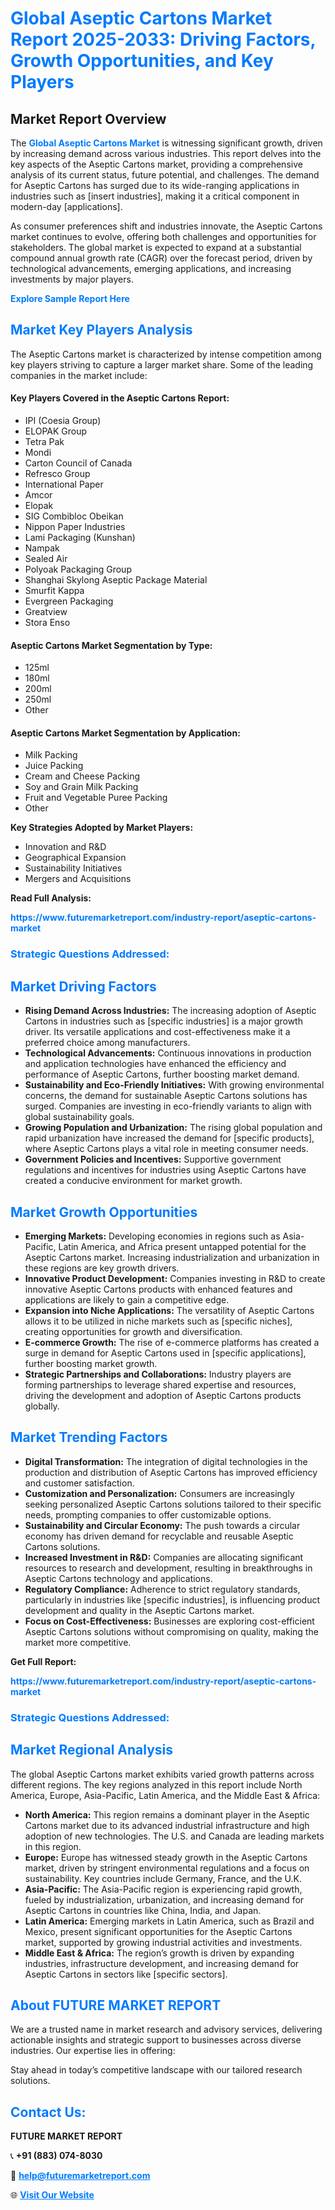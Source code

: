 <h1 style="color: #007BFF;">Global Aseptic Cartons Market Report 2025-2033: Driving Factors, Growth Opportunities, and Key Players</h1>

<section id="overview">
<h2>Market Report Overview</h2>
<p>The <a href="https://www.futuremarketreport.com/industry-report/aseptic-cartons-market" style="color: #007BFF; text-decoration: none;"><strong>Global Aseptic Cartons Market</strong></a> is witnessing significant growth, driven by increasing demand across various industries. This report delves into the key aspects of the Aseptic Cartons market, providing a comprehensive analysis of its current status, future potential, and challenges. The demand for Aseptic Cartons has surged due to its wide-ranging applications in industries such as [insert industries], making it a critical component in modern-day [applications].</p>
<p>As consumer preferences shift and industries innovate, the Aseptic Cartons market continues to evolve, offering both challenges and opportunities for stakeholders. The global market is expected to expand at a substantial compound annual growth rate (CAGR) over the forecast period, driven by technological advancements, emerging applications, and increasing investments by major players.</p>
</section>

<section id="overview">
<p><a href="https://www.futuremarketreport.com/request-sample/reportId=52123" style="color: #007BFF; text-decoration: none;"><strong>Explore Sample Report Here</strong></a></p>
</section>

<section id="key-players">
<h2 style="color: #007BFF;">Market Key Players Analysis</h2>
<p>The Aseptic Cartons market is characterized by intense competition among key players striving to capture a larger market share. Some of the leading companies in the market include:</p>
<h4>Key Players Covered in the Aseptic Cartons Report:</h4>
<ul><li>IPI (Coesia Group)</li><li>ELOPAK Group</li><li>Tetra Pak</li><li>Mondi</li><li>Carton Council of Canada</li><li>Refresco Group</li><li>International Paper</li><li>Amcor</li><li>Elopak</li><li>SIG Combibloc Obeikan</li><li>Nippon Paper Industries</li><li>Lami Packaging (Kunshan)</li><li>Nampak</li><li>Sealed Air</li><li>Polyoak Packaging Group</li><li>Shanghai Skylong Aseptic Package Material</li><li>Smurfit Kappa</li><li>Evergreen Packaging</li><li>Greatview</li><li>Stora Enso</li></ul>
<h4>Aseptic Cartons Market Segmentation by Type:</h4>
<ul><li>125ml</li><li>180ml</li><li>200ml</li><li>250ml</li><li>Other</li></ul>

<h4>Aseptic Cartons Market Segmentation by Application:</h4>
<ul><li>Milk Packing</li><li>Juice Packing</li><li>Cream and Cheese Packing</li><li>Soy and Grain Milk Packing</li><li>Fruit and Vegetable Puree Packing</li><li>Other</li></ul>
<p><strong>Key Strategies Adopted by Market Players:</strong></p>
<ul>
<li>Innovation and R&D</li>
<li>Geographical Expansion</li>
<li>Sustainability Initiatives</li>
<li>Mergers and Acquisitions</li>
</ul>
</section>

<section>
<p><strong>Read Full Analysis: </strong></p><a href="https://www.futuremarketreport.com/industry-report/aseptic-cartons-market" style="color: #007BFF; text-decoration: none;"><strong>https://www.futuremarketreport.com/industry-report/aseptic-cartons-market</strong></a>
<h3 style="color: #007BFF;">Strategic Questions Addressed:</h3>
</section>

<section id="driving-factors">
<h2 style="color: #007BFF;">Market Driving Factors</h2>
<ul>
<li><strong>Rising Demand Across Industries:</strong> The increasing adoption of Aseptic Cartons in industries such as [specific industries] is a major growth driver. Its versatile applications and cost-effectiveness make it a preferred choice among manufacturers.</li>
<li><strong>Technological Advancements:</strong> Continuous innovations in production and application technologies have enhanced the efficiency and performance of Aseptic Cartons, further boosting market demand.</li>
<li><strong>Sustainability and Eco-Friendly Initiatives:</strong> With growing environmental concerns, the demand for sustainable Aseptic Cartons solutions has surged. Companies are investing in eco-friendly variants to align with global sustainability goals.</li>
<li><strong>Growing Population and Urbanization:</strong> The rising global population and rapid urbanization have increased the demand for [specific products], where Aseptic Cartons plays a vital role in meeting consumer needs.</li>
<li><strong>Government Policies and Incentives:</strong> Supportive government regulations and incentives for industries using Aseptic Cartons have created a conducive environment for market growth.</li>
</ul>
</section>

<section id="growth-opportunities">
<h2 style="color: #007BFF;">Market Growth Opportunities</h2>
<ul>
<li><strong>Emerging Markets:</strong> Developing economies in regions such as Asia-Pacific, Latin America, and Africa present untapped potential for the Aseptic Cartons market. Increasing industrialization and urbanization in these regions are key growth drivers.</li>
<li><strong>Innovative Product Development:</strong> Companies investing in R&D to create innovative Aseptic Cartons products with enhanced features and applications are likely to gain a competitive edge.</li>
<li><strong>Expansion into Niche Applications:</strong> The versatility of Aseptic Cartons allows it to be utilized in niche markets such as [specific niches], creating opportunities for growth and diversification.</li>
<li><strong>E-commerce Growth:</strong> The rise of e-commerce platforms has created a surge in demand for Aseptic Cartons used in [specific applications], further boosting market growth.</li>
<li><strong>Strategic Partnerships and Collaborations:</strong> Industry players are forming partnerships to leverage shared expertise and resources, driving the development and adoption of Aseptic Cartons products globally.</li>
</ul>
</section>

<section id="trending-factors">
<h2 style="color: #007BFF;">Market Trending Factors</h2>
<ul>
<li><strong>Digital Transformation:</strong> The integration of digital technologies in the production and distribution of Aseptic Cartons has improved efficiency and customer satisfaction.</li>
<li><strong>Customization and Personalization:</strong> Consumers are increasingly seeking personalized Aseptic Cartons solutions tailored to their specific needs, prompting companies to offer customizable options.</li>
<li><strong>Sustainability and Circular Economy:</strong> The push towards a circular economy has driven demand for recyclable and reusable Aseptic Cartons solutions.</li>
<li><strong>Increased Investment in R&D:</strong> Companies are allocating significant resources to research and development, resulting in breakthroughs in Aseptic Cartons technology and applications.</li>
<li><strong>Regulatory Compliance:</strong> Adherence to strict regulatory standards, particularly in industries like [specific industries], is influencing product development and quality in the Aseptic Cartons market.</li>
<li><strong>Focus on Cost-Effectiveness:</strong> Businesses are exploring cost-efficient Aseptic Cartons solutions without compromising on quality, making the market more competitive.</li>
</ul>
</section>

<section>
<p><strong>Get Full Report: </strong></p><a href="https://www.futuremarketreport.com/industry-report/aseptic-cartons-market" style="color: #007BFF; text-decoration: none;"><strong>https://www.futuremarketreport.com/industry-report/aseptic-cartons-market</strong></a>
<h3 style="color: #007BFF;">Strategic Questions Addressed:</h3>
</section>


<section id="regional-analysis">
<h2 style="color: #007BFF;">Market Regional Analysis</h2>
<p>The global Aseptic Cartons market exhibits varied growth patterns across different regions. The key regions analyzed in this report include North America, Europe, Asia-Pacific, Latin America, and the Middle East & Africa:</p>
<ul>
<li><strong>North America:</strong> This region remains a dominant player in the Aseptic Cartons market due to its advanced industrial infrastructure and high adoption of new technologies. The U.S. and Canada are leading markets in this region.</li>
<li><strong>Europe:</strong> Europe has witnessed steady growth in the Aseptic Cartons market, driven by stringent environmental regulations and a focus on sustainability. Key countries include Germany, France, and the U.K.</li>
<li><strong>Asia-Pacific:</strong> The Asia-Pacific region is experiencing rapid growth, fueled by industrialization, urbanization, and increasing demand for Aseptic Cartons in countries like China, India, and Japan.</li>
<li><strong>Latin America:</strong> Emerging markets in Latin America, such as Brazil and Mexico, present significant opportunities for the Aseptic Cartons market, supported by growing industrial activities and investments.</li>
<li><strong>Middle East & Africa:</strong> The region’s growth is driven by expanding industries, infrastructure development, and increasing demand for Aseptic Cartons in sectors like [specific sectors].</li>
</ul>
</section>

<footer>
<h2 style="color: #007BFF;">About FUTURE MARKET REPORT</h2>
<p>We are a trusted name in market research and advisory services, delivering actionable insights and strategic support to businesses across diverse industries. Our expertise lies in offering:</p>

<p>Stay ahead in today’s competitive landscape with our tailored research solutions.</p>

<h2 style="color: #007BFF;">Contact Us:</h2>
<p><strong>FUTURE MARKET REPORT</strong></p>
<p>📞 <strong>+91 (883) 074-8030</strong></p>
<p>📧 <strong><a href="mailto:help@futuremarketreport.com" style="color: #007BFF;">help@futuremarketreport.com</a></strong></p>
<p>🌐 <strong><a href="https://www.futuremarketreport.com/" style="color: #007BFF;">Visit Our Website</a></strong></p>
</footer>